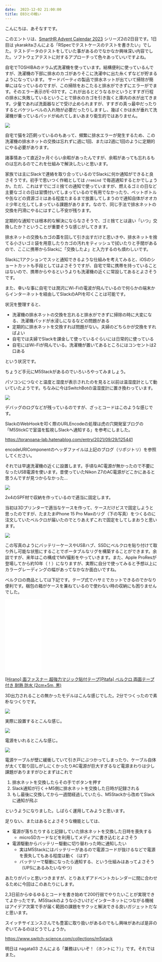 ```yaml
---
date:  2023-12-02 21:00:00
title: E03との戦い
---
```


こんにちは、あそなすです。

このエントリは、[SmartHR Advent Calendar 2023](https://qiita.com/advent-calendar/2023/smarthr) シリーズ2の2日目です。1日目は ykarakitaさんによる「RSpecでテストケースのテストを書きたい」でした。テストデータのテストをしていた事があるのでなかなか興味深い内容でした。ソフトウェアテストに対するアプローチって色々あっていいですよね。

自宅でTOSHIBAのドラム式洗濯機を使っています。結構便利に使っているんですが、洗濯機の下部に排水のカゴがありそこに洗濯中に出た糸くずなどが貯まるようになっています。
サードパーティの製品で排水ネットが出ていて掃除が簡単にはなっているのですが、この掃除をおこたると排水ができずにエラーがでます。そのエラー表示がE-03です。これが出るとどうなるかというとすすぎ行程の排水に失敗しているということで排水のカゴを引き抜くと庫内の水が出てきます。少量であれば洗面器などで受け止められますが、すすぎの真っ最中だったりするとバケツレベルの入れ物が必要だったりしますし、幾ばくかは水が垂れて洗濯機が乗っているパッドがぬれてしまいあまり衛生的ではありません。

![](../source/images/articles/2023-12-02-m5stack-1.jpg)

自宅で猫を2匹飼っているのもあって、頻繁に排水エラーが発生するため、この洗濯機の排水ネットの交換は忘れずに週に1回、または2週に1回のように定期的にやる必要があります。

諸事情あって直近2ヶ月ぐらい余暇があったんですが、余暇があっても忘れるものは忘れるのでこれを仕組みで解決したいと思います。

家族では主にSlackで連絡を取り合っているのでSlackに何か通知ができると良さそうです。初手で思いつく作戦としては `/remind` で毎週通知するとかでしょうか。ただ、これはすでにゴミ捨ての通知で使っていますが、燃えるゴミの日など主要なゴミの日は習慣付いてしまっているので有用でなかったり、ペットボトルや缶などの資源ゴミはある程度たまるまで放置してしまうので通知自体がオオカミ少年と化してしまっている課題があります。なので、同じ手法で排水ネットの交換を円滑にやるにはすこし不安が残ります。

定期的な通知では根本的な解決にならなさそうで、ゴミ捨てとは違い「いつ」交換したか？ということが重要そうな感じがしてきます。

排水ネットの交換もカゴの蓋を回して引き出すだけと思いきや、排水ネットを捨てる小さいゴミ袋を用意したりカゴの汚れをティッシュで拭いたりと手間があるので、ここに携帯からSlackに「交換したよ」と入力するのも煩わしいです。

Slackに1アクションでスッと通知できるような仕組みを考えてみると、iOSのショートカットも手段としてはよさそうですが、自宅で常に携帯を持っていることはないので、携帯からやるというよりも洗濯機の近くに常設してあるとよさそうです。

また、幸いな事に自宅では潤沢にWi-Fiの電波が飛んでいるので何らかの端末からインターネットを経由してSlackのAPIを叩くことは可能です。

状況を整理すると、

- 洗濯機の排水ネットの交換を忘れると排水ができずに掃除の時に大変になる、洗濯機パッドが水浸しになるなどの問題がある
- 定期的に排水ネットを交換すれば問題がない。夫婦のどちらかが交換をすればよい
- 自宅では夫婦でSlackを課金して使っているぐらいには日常的に使っている
- 自宅にはWi-Fiが飛んでいる。洗濯機が置いてあるところにはコンセントは2口ある

という状況です。

ちょうど手元にM5Stackがあるのでいろいろやってみましょう。

パソコンにつなぐと温度と湿度が表示されたのを見ると以前は温湿度計として動いていたようです。ちなみに今はSwitchBotの温湿度計に置き換わっています。

![](../source/images/articles/2023-12-02-m5stack-2.jpg)

デバッグのログなどが残っているのですが、ざっとコードはこのような感じです。

<script src="https://gist.github.com/asonas/20d3e9fa1a740e93e7382ee174e65921.js"></script>

SlackのWebHookを叩く際のURLEncodeの処理は虎の穴開発室ブログの「M5StickCで室温を監視しSlackへ通知する」を参考にしました。

https://toranoana-lab.hatenablog.com/entry/2021/09/29/125441

encodeURIComponentのヘッダファイルは上記のブログ（リポジトリ）を参照してください。

それでは早速洗濯機の近くに設置します。手頃なAC電源が無かったので不要になったUSB電源を使います。昔使っていたNikon Z7のAC電源がどこかにあると思うんですが見つからなかった...

![](../source/images/articles/2023-12-02-m5stack-3.jpg)

2x4のSPF材で収納を作っているので適当に固定します。

当初は3Dプリンターで適当なケースを作って、ケースだけビスで固定しようと思ったのですが、たまたまiPhone 15 Pro Maxのリグ（下の写真）をつくるのに注文していたベルクロが届いたのでとりあえずこれで固定をしてしまおうと思います。

![](../source/images/articles/2023-12-02-m5stack-7.jpg)

この写真のようにバッテリーケースやUSBハブ、SSDにベルクロを貼り付けて取り外し可能な状態にすることでポータブルなリグを構築することができます。余談ですが、来年はこの構成でMV撮影をやっていきます。また、Apple ProResが登場してから約10年（！）になりますが、実際に自分で使ってみると予想以上にカラーグレーディングの幅があってなかなか面白いですね。

ベルクロの商品としては下記です。テープ式でハサミでカットできるのでかなり便利です。梱包の箱がケースを兼ねているので使わない時の収納にも困りませんでした。

<iframe sandbox="allow-popups allow-scripts allow-modals allow-forms allow-same-origin" style="width:120px;height:240px;" marginwidth="0" marginheight="0" scrolling="no" frameborder="0" src="//rcm-fe.amazon-adsystem.com/e/cm?lt1=_blank&bc1=000000&IS2=1&bg1=FFFFFF&fc1=000000&lc1=0000FF&t=drosseladd-22&language=ja_JP&o=9&p=8&l=as4&m=amazon&f=ifr&ref=as_ss_li_til&asins=B08PBJ8B1K&linkId=1319c4446587a3b54965b0832069237f"></iframe>

[[Hirano] 面ファスナー 超強力マジック貼付テープ[Pitafa] ベルクロ 両面テープ付き 耐熱 防水 (2cm×5m, 黒)](https://amzn.to/4a4fyes)

3D出力されることの無かったモデルはこんな感じでした。2分でつくったので素朴なつくりです。

![](../source/images/articles/2023-12-02-m5stack-4.png)

実際に設置するとこんな感じ。

![](../source/images/articles/2023-12-02-m5stack-5.jpg)

電源をいれるとこんな感じ。

![](../source/images/articles/2023-12-02-m5stack-6.jpg)

電源ケーブルが壁に緩衝していて引き戸にぶつかってしまったり、ケーブル自体が太くて取り回しがしにくかったりAC電源が巨大すぎるなど電源まわりは少し課題がありますがひとまずはこれで

1. 排水ネットを交換したらその手でボタンを押す
2. Slack通知が行く＋M5側に排水ネットを交換した日時が記録される
3. もし最後に交換してから一週間経過していたら、M5Stackから改めてSlackに通知が飛ぶ

というようになりました。しばらく運用してみようと思います。

足りない、またはあるとよさそうな機能としては、

- 電源が落ちたりすると記録していた排水ネットを交換した日時を喪失する
  - microSDカードなどを利用してメディアに書き込むとよさそう
- 電源駆動からバッテリー駆動に切り替わった時に通知したい
  - 実はM5Stackにはバッテリーがあるので電源コードが抜けるなどで電源を喪失してもある程度は動く（はず）
  - バッテリーで駆動になったら通知する、という仕組みはあってよさそう（UPSにあるみたいなやつ）

あたりがパッと思いつきますが、とりあえずアドベントカレンダーに間に合わせるために今回はこのあたりにします。

2,3日前からゆるゆるとコードを書き始めて200行弱でやりたいことが実現できてよかったです。M5Stackのような小さいけどインターネットにつながる機械はアイデア次第で手が届く範囲の課題をサクッと解決できる良いガジェットだなと思います。

スイッチサイエンスさんでも豊富に取り扱いがあるのでもし興味があれば是非のぞいてみるのはどうでしょうか。

https://www.switch-science.com/collections/m5stack

明日は nagata03 さんによる「兼務はいいぞ！（ホントに？）」です。それではまた。
